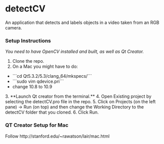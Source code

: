 <h1>detectCV</h1>
An application that detects and labels objects in a video taken from an RGB camera.

<h3>Setup Instructions</h3>

<i>You need to have OpenCV installed and built, as well as Qt Creator.</i>

1. Clone the repo.
2. On a Mac you might have to do:
<ul>
<li>```cd Qt5.3.2/5.3/clang_64/mkspecs/```</li>
<li>```sudo vim qdevice.pri```</li>
<li>change 10.8 to 10.9</li>
</ul>
3. **Launch Qt creator from the terminal.**
4. Open Existing project by selecting the detectCV.pro file in the repo.
5. Click on Projects (on the left pane) -> Run (on top) and then change the Working Directory to the detectCV folder that you cloned.
6. Click Run.

<h3>QT Creator Setup for Mac</h3>
Follow http://stanford.edu/~rawatson/lair/mac.html
